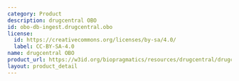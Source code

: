 ```yaml
---
category: Product
description: drugcentral OBO
id: obo-db-ingest.drugcentral.obo
license:
  id: https://creativecommons.org/licenses/by-sa/4.0/
  label: CC-BY-SA-4.0
name: drugcentral OBO
product_url: https://w3id.org/biopragmatics/resources/drugcentral/drugcentral.obo
layout: product_detail
---
```

